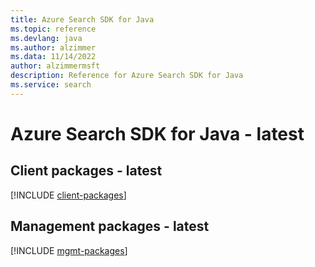 ```yaml
---
title: Azure Search SDK for Java
ms.topic: reference
ms.devlang: java
ms.author: alzimmer
ms.data: 11/14/2022
author: alzimmermsft
description: Reference for Azure Search SDK for Java
ms.service: search
---
```

# Azure Search SDK for Java - latest

## Client packages - latest
[!INCLUDE [client-packages](search-client-index.md)]
## Management packages - latest
[!INCLUDE [mgmt-packages](search-mgmt-index.md)]